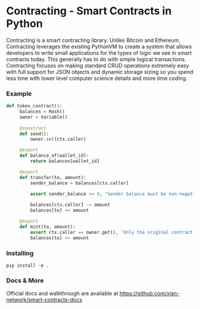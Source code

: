 # Contracting - Smart Contracts in Python

Contracting is a smart contracting library. Unlike Bitcoin and Ethereum, Contracting leverages the existing PythonVM to create a system that allows developers to write small applications for the  types of logic we see in smart contracts today. This generally has to do with simple logical transactions. Contracting focuses on making standard CRUD operations extremely easy with full support for JSON objects and dynamic storage sizing so you spend less time with lower level computer science details and more time coding.

### Example
```python
def token_contract():
     balances = Hash()
     owner = Variable()
     
     @construct
     def seed():
         owner.set(ctx.caller)

     @export
     def balance_of(wallet_id):
         return balances[wallet_id]

     @export
     def transfer(to, amount):    
         sender_balance = balances[ctx.caller]

         assert sender_balance >= 0, "Sender balance must be non-negative!!!"
         
         balances[ctx.caller] -= amount
         balances[to] += amount

     @export
     def mint(to, amount):
         assert ctx.caller == owner.get(), 'Only the original contract author can mint!'
         balances[to] += amount

```

### Installing

`pip install -e .`



### Docs & More
Official docs and walkthrough are available at https://github.com/xian-network/smart-contracts-docs

